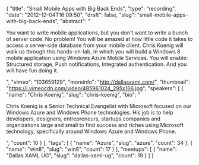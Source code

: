 {
  "title": "Small Mobile Apps with Big Back Ends",
  "type": "recording",
  "date": "2012-12-04T16:09:50",
  "draft": false,
  "slug": "small-mobile-apps-with-big-back-ends",
  "abstract": "<p>You want to write mobile applications, but you don't want to write a bunch of server code. No problem! You will be amazed at how little code it takes to access a server-side database from your mobile client. Chris Koenig will walk us through this hands-on-lab, in which you will build a Windows 8 mobile application using Windows Azure Mobile Services. You will enable: Structured storage, Push notifications, Integrated authentication. And you will have fun doing it. </p>",
  "vimeo": "103659129",
  "moreinfo": "http://dallasxaml.com/",
  "thumbnail": "https://i.vimeocdn.com/video/485961024_295x166.jpg",
  "speakers": [
    {
      "name": "Chris Koenig",
      "slug": "chris-koenig",
      "bio": "<p>Chris Koenig is a Senior Technical Evangelist with Microsoft focused on our Windows Azure and Windows Phone technologies.  His job is to help developers, designers, entrepreneurs, startups companies and organizations large and small to find success and riches using Microsoft technology, specifically around Windows Azure and Windows Phone.</p>",
      "count": 10
    }
  ],
  "tags": [
    {
      "name": "Azure",
      "slug": "azure",
      "count": 34
    },
    {
      "name": "win8",
      "slug": "win8",
      "count": 17
    }
  ],
  "meetups": [
    {
      "name": "Dallas XAML UG",
      "slug": "dallas-xaml-ug",
      "count": 19
    }
  ]
}